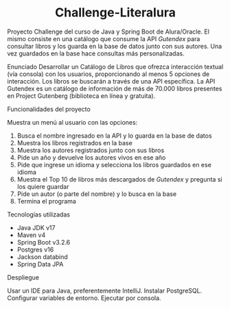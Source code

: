 <h1 align="center"> Challenge-Literalura
 </h1>

Proyecto Challenge del curso de Java y Spring Boot de Alura/Oracle.
El mismo consiste en una catálogo que consume la API *Gutendex* para consultar libros y los guarda en la base de datos junto con sus autores.
Una vez guardados en la base hace consultas más personalizadas.

Enunciado
Desarrollar un Catálogo de Libros que ofrezca interacción textual (vía consola) con los usuarios, proporcionando al menos 5 opciones de interacción. Los libros se buscarán a través de una API específica.
La API Gutendex es un catálogo de información de más de 70.000 libros presentes en Project Gutenberg (biblioteca en línea y gratuita).

Funcionalidades del proyecto

Muestra un menú al usuario con las opciones:
1) Busca el nombre ingresado en la API y lo guarda en la base de datos
2) Muestra los libros registrados en la base
3) Muestra los autores registrados junto con sus libros
4) Pide un año y devuelve los autores vivos en ese año
5) Pide que ingrese un idioma y selecciona los libros guardados en ese idioma
6) Muestra el Top 10 de libros más descargados de *Gutendex* y pregunta si los quiere guardar
7) Pide un autor (o parte del nombre) y lo busca en la base
8) Termina el programa


Tecnologías utilizadas
- Java JDK v17
- Maven v4
- Spring Boot v3.2.6
- Postgres v16
- Jackson databind
- Spring Data JPA

Despliegue

Usar un IDE para Java, preferentemente IntelliJ.
Instalar PostgreSQL. Configurar variables de entorno.
Ejecutar por consola.



